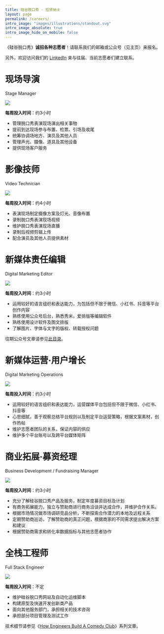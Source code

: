 ```yaml
---
title: 硅谷脱口秀 - 招贤纳士
layout: page
permalink: /careers/
intro_image: "images/illustrations/standout.svg"
intro_image_absolute: true
intro_image_hide_on_mobile: false
---
```


《硅谷脱口秀》**诚招各种志愿者**！请联系我们的邮箱或公众号（见主页）来报名。

另外，欢迎访问我们的 [LinkedIn](https://www.linkedin.com/company/ggtkx) 来与往届、当前志愿者们建立联系。

# 现场导演

Stage Manager

![](https://tva1.sinaimg.cn/large/008i3skNgy1gycls2amecj31970u0jv1.jpg)

**每周投入时间**：约3小时

- 管理脱口秀表演现场演出相关事物
- 提前到达现场参与布置、检票、引场及收尾
- 统筹协调场地方、演员及其他人员
- 管理声光、摄像、道具及其他设备
- 提供现场客户服务

# 影像技师

Video Technician

![](https://tva1.sinaimg.cn/large/008i3skNgy1gyclsgl3kyj31wm0tcjup.jpg)

**每周投入时间**：约4小时

- 表演现场制定摄像方案及灯光、音像布置
- 录制脱口秀表演现场视频
- 维护脱口秀表演现场直播
- 录制后视频剪辑上传
- 配合演员及其他人员提供素材

# 新媒体责任编辑

Digital Marketing Editor

![](https://tva1.sinaimg.cn/large/008i3skNgy1gyclysbc8pj31s00ridlo.jpg)

**每周投入时间**：约3小时

- 运用较好的语言组织和表达能力，为包括但不限于微信、小红书、抖音等平台创作内容
- 熟练使用公众号后台，熟悉秀米，爱排版等编辑软件
- 熟练使用设计软件及图文排版
- 了解图片、字体与文字的版权、转载授权问题

往期公众号文章请参见[此目录](https://mp.weixin.qq.com/mp/appmsgalbum?action=getalbum&album_id=1511364675798663168)。

# 新媒体运营·用户增长

Digital Marketing Operations

![](https://tva1.sinaimg.cn/large/008i3skNgy1gyclu7lwsjj31r90u0nco.jpg)

**每周投入时间**：约3小时

- 运用较好的语言组织和表达能力，运营媒体平台包括但不限于微信、小红书、抖音等
- 心思细腻，善于观察总结平台规则以及制定平台运营策略，根据文案素材，创作热帖
- 维护志愿者团队的关系，保证内容的供应
- 维护多个平台账号以及跨平台媒体矩阵

# 商业拓展·募资经理

Business Development / Fundraising Manager

![](https://tva1.sinaimg.cn/large/008i3skNgy1gycm22dsrgj31s40pejzs.jpg)

**每周投入时间**：约3小时

- 充分了解硅谷脱口秀产品及服务，制定年度募资目标及计划
- 有商务拓展能力，独立与赞助商进行商务洽谈并达成合作，并维护合作关系。
- 根据市场情况做市场调研竞品分析，不断探索合作潜力的本地及远程关系
- 定期赞助商巡访，了解赞助商的真正问题，根据商家的不同需求提出解决方案和建议
- 根据赞助商需求和转化率数据指标与其他志愿者协作

# 全栈工程师

Full Stack Engineer

![](https://tva1.sinaimg.cn/large/008i3skNgy1gycm4qtav2j31ru0ngn0x.jpg)

**每周投入时间**：不定

- 维护硅谷脱口秀网站及自动化运维脚本
- 构建原型及快速开发创新类产品
- 面向其他服务部门，承担相关的技术咨询
- 承担部分项目管理及测试工作

技术细节请参见《[How Engineers Build A Comedy Club](https://lmy.medium.com/how-engineers-build-a-comedy-club-part-i-the-website-321b76cc7d4)》系列文章。
